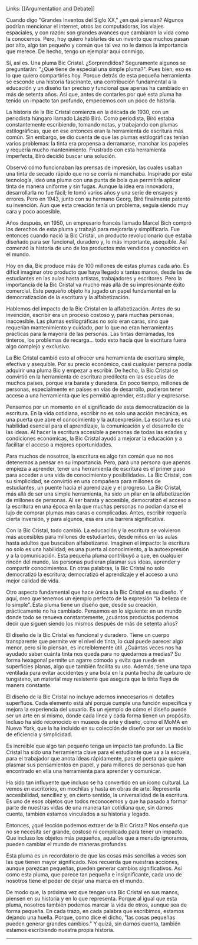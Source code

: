 Links: [[Argumentation and Debate]]

Cuando digo "Grandes Inventos del Siglo XX," ¿en qué piensan? Algunos podrían mencionar el internet, otros las computadoras, los viajes espaciales, y con razón: son grandes avances que cambiaron la vida como la conocemos. Pero, hoy quiero hablarles de un invento que muchos pasan por alto, algo tan pequeño y común que tal vez no le damos la importancia que merece. De hecho, tengo un ejemplar aquí conmigo.

Sí, así es. Una pluma Bic Cristal. ¿Sorprendidos? Seguramente algunos se preguntarán: "¿Qué tiene de especial una simple pluma?". Pues bien, eso es lo que quiero compartirles hoy. Porque detrás de esta pequeña herramienta se esconde una historia fascinante, una contribución fundamental a la educación y un diseño tan preciso y funcional que apenas ha cambiado en más de setenta años. Así que, antes de contarles por qué esta pluma ha tenido un impacto tan profundo, empecemos con un poco de historia.

La historia de la Bic Cristal comienza en la década de 1930, con un periodista húngaro llamado László Bíró. Como periodista, Bíró estaba constantemente escribiendo, tomando notas, y trabajando con plumas estilográficas, que en ese entonces eran la herramienta de escritura más común. Sin embargo, se dio cuenta de que las plumas estilográficas tenían varios problemas: la tinta era propensa a derramarse, manchar los papeles y requería mucho mantenimiento. Frustrado con esta herramienta imperfecta, Bíró decidió buscar una solución.

Observó cómo funcionaban las prensas de impresión, las cuales usaban una tinta de secado rápido que no se corría ni manchaba. Inspirado por esta tecnología, ideó una pluma con una punta de bola que permitiría aplicar tinta de manera uniforme y sin fugas. Aunque la idea era innovadora, desarrollarla no fue fácil; le tomó varios años y una serie de ensayos y errores. Pero en 1943, junto con su hermano Georg, Bíró finalmente patentó su invención. Aun que esta creación tenía un problema, seguía siendo muy cara y poco accesible.

Años después, en 1950, un empresario francés llamado Marcel Bich compró los derechos de esta pluma y trabajó para mejorarla y simplificarla. Fue entonces cuando nació la Bic Cristal, un producto revolucionario que estaba diseñado para ser funcional, duradero y, lo más importante, asequible. Así comenzó la historia de uno de los productos más vendidos y conocidos en el mundo.

Hoy en día, Bic produce más de 100 millones de estas plumas cada año. Es difícil imaginar otro producto que haya llegado a tantas manos, desde las de estudiantes en las aulas hasta artistas, trabajadores y escritores. Pero la importancia de la Bic Cristal va mucho más allá de su impresionante éxito comercial. Este pequeño objeto ha jugado un papel fundamental en la democratización de la escritura y la alfabetización.

Hablemos del impacto de la Bic Cristal en la alfabetización. Antes de su invención, escribir era un proceso costoso y, para muchas personas, inaccesible. Las plumas estilográficas no solo eran caras, sino que requerían mantenimiento y cuidado, por lo que no eran herramientas prácticas para la mayoría de las personas. Las tintas derramadas, los tinteros, los problemas de recarga… todo esto hacía que la escritura fuera algo complejo y exclusivo.

La Bic Cristal cambió esto al ofrecer una herramienta de escritura simple, efectiva y asequible. Por su precio económico, casi cualquier persona podía adquirir una pluma Bic y empezar a escribir. De hecho, la Bic Cristal se convirtió en la herramienta de escritura predilecta en las escuelas de muchos países, porque era barata y duradera. En poco tiempo, millones de personas, especialmente en países en vías de desarrollo, pudieron tener acceso a una herramienta que les permitió aprender, estudiar y expresarse.

Pensemos por un momento en el significado de esta democratización de la escritura. En la vida cotidiana, escribir no es solo una acción mecánica; es una puerta que abre el conocimiento y la autoexpresión. La escritura es una habilidad esencial para el aprendizaje, la comunicación y el desarrollo de las ideas. Al hacer la escritura accesible a personas de todas las edades y condiciones económicas, la Bic Cristal ayudó a mejorar la educación y a facilitar el acceso a mejores oportunidades.

Para muchos de nosotros, la escritura es algo tan común que no nos detenemos a pensar en su importancia. Pero, para una persona que apenas empieza a aprender, tener una herramienta de escritura es el primer paso para acceder a una vida de conocimiento y posibilidades. La Bic Cristal, con su simplicidad, se convirtió en una compañera para millones de estudiantes, un puente hacia el aprendizaje y el progreso. La Bic Cristal, más allá de ser una simple herramienta, ha sido un pilar en la alfabetización de millones de personas. Al ser barata y accesible, democratizó el acceso a la escritura en una época en la que muchas personas no podían darse el lujo de comprar plumas más caras o complicadas. Antes, escribir requería cierta inversión, y para algunos, esa era una barrera significativa.

Con la Bic Cristal, todo cambió. La educación y la escritura se volvieron más accesibles para millones de estudiantes, desde niños en las aulas hasta adultos que buscaban alfabetizarse. Imaginen el impacto: la escritura no solo es una habilidad; es una puerta al conocimiento, a la autoexpresión y a la comunicación. Esta pequeña pluma contribuyó a que, en cualquier rincón del mundo, las personas pudieran plasmar sus ideas, aprender y compartir conocimientos. En otras palabras, la Bic Cristal no solo democratizó la escritura; democratizó el aprendizaje y el acceso a una mejor calidad de vida.

Otro aspecto fundamental que hace única a la Bic Cristal es su diseño. Y aquí, creo que tenemos un ejemplo perfecto de la expresión “la belleza de lo simple”. Esta pluma tiene un diseño que, desde su creación, prácticamente no ha cambiado. Pensemos en lo siguiente: en un mundo donde todo se renueva constantemente, ¿cuántos productos podemos decir que siguen siendo los mismos después de más de setenta años?

El diseño de la Bic Cristal es funcional y duradero. Tiene un cuerpo transparente que permite ver el nivel de tinta, lo cual puede parecer algo menor, pero si lo piensan, es increíblemente útil. ¿Cuántas veces nos ha ayudado saber cuánta tinta nos queda para no quedarnos a medias? Su forma hexagonal permite un agarre cómodo y evita que ruede en superficies planas, algo que también facilita su uso. Además, tiene una tapa ventilada para evitar accidentes y una bola en la punta hecha de carburo de tungsteno, un material muy resistente que asegura que la tinta fluya de manera constante.

El diseño de la Bic Cristal no incluye adornos innecesarios ni detalles superfluos. Cada elemento está ahí porque cumple una función específica y mejora la experiencia del usuario. Es un ejemplo de cómo el diseño puede ser un arte en sí mismo, donde cada línea y cada forma tienen un propósito. Incluso ha sido reconocido en museos de arte y diseño, como el MoMA en Nueva York, que la ha incluido en su colección de diseño por ser un modelo de eficiencia y simplicidad.

Es increíble que algo tan pequeño tenga un impacto tan profundo. La Bic Cristal ha sido una herramienta clave para el estudiante que va a la escuela, para el trabajador que anota ideas rápidamente, para el poeta que quiere plasmar sus pensamientos en papel, y para millones de personas que han encontrado en ella una herramienta para aprender y comunicar.

Ha sido tan influyente que incluso se ha convertido en un ícono cultural. La vemos en escritorios, en mochilas y hasta en obras de arte. Representa accesibilidad, sencillez y, en cierto sentido, la universalidad de la escritura. Es uno de esos objetos que todos reconocemos y que ha pasado a formar parte de nuestras vidas de una manera tan cotidiana que, sin darnos cuenta, también estamos vinculados a su historia y legado.

Entonces, ¿qué lección podemos extraer de la Bic Cristal? Nos enseña que no se necesita ser grande, costoso ni complicado para tener un impacto. Que incluso los objetos más pequeños, aquellos que a menudo ignoramos, pueden cambiar el mundo de maneras profundas.

Esta pluma es un recordatorio de que las cosas más sencillas a veces son las que tienen mayor significado. Nos recuerda que nuestras acciones, aunque parezcan pequeñas, pueden generar cambios significativos. Así como esta pluma, que parece tan pequeña e insignificante, cada uno de nosotros tiene el poder de dejar una marca en el mundo.

De modo que, la próxima vez que tengan una Bic Cristal en sus manos, piensen en su historia y en lo que representa. Porque al igual que esta pluma, nosotros también podemos marcar la vida de otros, aunque sea de forma pequeña. En cada trazo, en cada palabra que escribimos, estamos dejando una huella. Porque, como dice el dicho, "las cosas pequeñas pueden generar grandes cambios." Y quizá, sin darnos cuenta, también estamos escribiendo nuestra propia historia.

----

